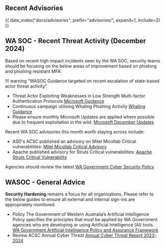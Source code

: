 ## Recent Advisories

{{ date_index("docs/advisories", prefix="advisories/", expand=1, include=2) }}

## WA SOC - Recent Threat Activity (December 2024)

Based on recent high impact incidents seen by the WA SOC, security teams should be focusing on the below areas of improvement based on phishing and phishing resistant MFA:

!!! warning "WASOC Guidance targeted on recent escalation of state-based actor threat activity"

- Threat Actor Exploiting Weaknesses in Low Strength Multi-factor Authentication Protocols [Microsoft Guidance](https://learn.microsoft.com/en-us/entra/identity/authentication/concept-authentication-strengths#built-in-authentication-strengths)
- Continuous campaign utilising Whaling Phishing Activity [Whaling Guidance](https://www.crowdstrike.com/en-us/cybersecurity-101/social-engineering/whaling-attack/)
- Please ensure monthly Microsoft Updates are applied where possible due to frequent exploitation in the wild. [Microsoft December Updates](https://soc.cyber.wa.gov.au/advisories/20241211001-Microsoft-December-Updates/)

Recent WA SOC advisories this month worth staying across include:

- ASD's ACSC published an advisory on Mitel Micollab Critical vulnerabilities: [Mitel Micollab Critical Advisory](https://soc.cyber.wa.gov.au/advisories/20241209001-Mitel-Micollab-Critical-Advisory/#overview)
- Apache published advisory for Struts Critical vulnerabilities: [Apache Struts Critical Vulnerability](https://soc.cyber.wa.gov.au/advisories/20241213002-Apache-Struts-Critical-Vulnerability)

Agencies should review the latest [WA Government Cyber Security Policy](https://www.wa.gov.au/government/publications/2024-wa-government-cyber-security-policy)

## WASOC - General Advice

**Security Hardening** remains a focus for all organisations. Please refer to the below guides to ensure all external and internal sign-ins are appropriately monitored.

- Policy The Government of Western Australia’s Artificial Intelligence Policy specifies the principles that must be applied by WA Government agencies who are developing or using Artificial Intelligence (AI) tools. [WA Government Artificial Intelligence Policy and Assurance Framework](https://www.wa.gov.au/government/publications/wa-government-artificial-intelligence-policy-and-assurance-framework)
- Review ACSC Annual Cyber Threat [Annual Cyber Threat Report 2023-2024](https://www.cyber.gov.au/about-us/view-all-content/reports-and-statistics/annual-cyber-threat-report-2023-2024)
